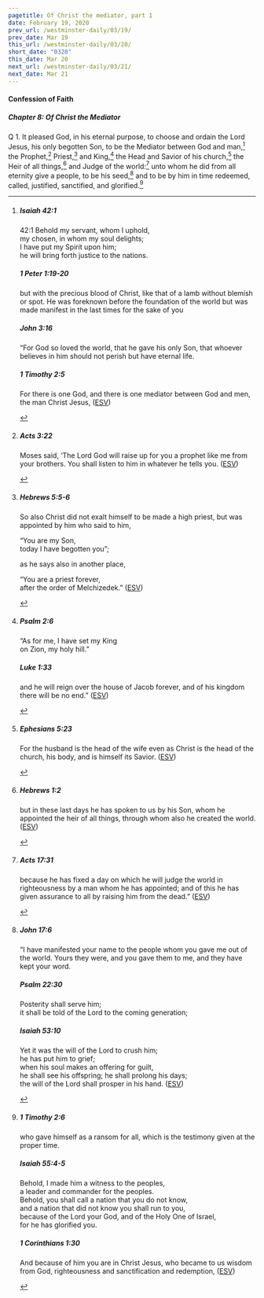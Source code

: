 ```yaml
---
pagetitle: Of Christ the mediator, part 1
date: February 19, 2020
prev_url: /westminster-daily/03/19/
prev_date: Mar 19
this_url: /westminster-daily/03/20/
short_date: "0320"
this_date: Mar 20
next_url: /westminster-daily/03/21/
next_date: Mar 21
---
```


#### Confession of Faith

##### Chapter 8: Of Christ the Mediator

<span class="q">Q 1.</span> It pleased God, in his eternal purpose, to choose and ordain the Lord Jesus, his only begotten Son, to be the Mediator between God and man,[^fnref:wcf1] the Prophet,[^fnref:wcf2] Priest,[^fnref:wcf3] and King,[^fnref:wcf4] the Head and Savior of his church,[^fnref:wcf5] the Heir of all things,[^fnref:wcf6] and Judge of the world:[^fnref:wcf7] unto whom he did from all eternity give a people, to be his seed,[^fnref:wcf8] and to be by him in time redeemed, called, justified, sanctified, and glorified.[^fnref:wcf9]

[^fnref:wcf1]: <div class="esv"><h5>Isaiah 42:1</h5> <div class="esv-text"> <div class="block-indent"> <p class="line-group" id="p23042001.05-1"><span class="chapter-num" id="v23042001-1">42:1&nbsp;</span>Behold my servant, whom I uphold,<br /> <span class="indent"></span>my chosen, in whom my soul delights;<br /> I have put my Spirit upon him;<br /> <span class="indent"></span>he will bring forth justice to the nations.</p> </div> </div><h5>1 Peter 1:19-20</h5> <div class="esv-text"><p id="p60001019.01-2">but with the precious blood of Christ, like that of a lamb without blemish or spot. He was foreknown before the foundation of the world but was made manifest in the last times for the sake of you</p> </div><h5>John 3:16</h5> <div class="esv-text"> <p id="p43003016.07-3"><span class="woc">&#8220;For God so loved the world, that he gave his only Son, that whoever believes in him should not perish but have eternal life.</span></p> </div><h5>1 Timothy 2:5</h5> <div class="esv-text"><p id="p54002005.01-4">For there is one God, and there is one mediator between God and men, the man Christ Jesus,  (<a href="http://www.esv.org" class="copyright">ESV</a>)</p> </div> </div>

[^fnref:wcf2]: <div class="esv"><h5>Acts 3:22</h5> <div class="esv-text"><p id="p44003022.01-1">Moses said, &#8216;The Lord God will raise up for you a prophet like me from your brothers. You shall listen to him in whatever he tells you.  (<a href="http://www.esv.org" class="copyright">ESV</a>)</p> </div> </div>

[^fnref:wcf3]: <div class="esv"><h5>Hebrews 5:5-6</h5> <div class="esv-text"><p id="p58005005.01-1">So also Christ did not exalt himself to be made a high priest, but was appointed by him who said to him,</p> <div class="block-indent"> <p class="line-group" id="p58005005.23-1">&#8220;You are my Son,<br /> <span class="indent"></span>today I have begotten you&#8221;;</p> </div>  <p class="same-paragraph" id="p58005006.01-1">as he says also in another place,</p> <div class="block-indent"> <p class="line-group" id="p58005006.08-1">&#8220;You are a priest forever,<br /> <span class="indent"></span>after the order of Melchizedek.&#8221;  (<a href="http://www.esv.org" class="copyright">ESV</a>)</p> </div> </div> </div>

[^fnref:wcf4]: <div class="esv"><h5>Psalm 2:6</h5> <div class="esv-text"><div class="block-indent"> <p class="line-group" id="p19002006.01-1">&#8220;As for me, I have set my King<br /> <span class="indent"></span>on Zion, my holy hill.&#8221;</p> </div> </div><h5>Luke 1:33</h5> <div class="esv-text"><p id="p42001033.01-2">and he will reign over the house of Jacob forever, and of his kingdom there will be no end.&#8221;  (<a href="http://www.esv.org" class="copyright">ESV</a>)</p> </div> </div>

[^fnref:wcf5]: <div class="esv"><h5>Ephesians 5:23</h5> <div class="esv-text"><p id="p49005023.01-1">For the husband is the head of the wife even as Christ is the head of the church, his body, and is himself its Savior.  (<a href="http://www.esv.org" class="copyright">ESV</a>)</p> </div> </div>

[^fnref:wcf6]: <div class="esv"><h5>Hebrews 1:2</h5> <div class="esv-text"><p id="p58001002.01-1">but in these last days he has spoken to us by his Son, whom he appointed the heir of all things, through whom also he created the world.  (<a href="http://www.esv.org" class="copyright">ESV</a>)</p> </div> </div>

[^fnref:wcf7]: <div class="esv"><h5>Acts 17:31</h5> <div class="esv-text"><p id="p44017031.01-1">because he has fixed a day on which he will judge the world in righteousness by a man whom he has appointed; and of this he has given assurance to all by raising him from the dead.&#8221;  (<a href="http://www.esv.org" class="copyright">ESV</a>)</p> </div> </div>

[^fnref:wcf8]: <div class="esv"><h5>John 17:6</h5> <div class="esv-text"><p id="p43017006.01-1"><span class="woc">&#8220;I have manifested your name to the people whom you gave me out of the world. Yours they were, and you gave them to me, and they have kept your word.</span></p> </div><h5>Psalm 22:30</h5> <div class="esv-text"><div class="block-indent"> <p class="line-group" id="p19022030.01-2">Posterity shall serve him;<br /> <span class="indent"></span>it shall be told of the Lord to the coming generation;</p> </div> </div><h5>Isaiah 53:10</h5> <div class="esv-text"><div class="block-indent"> <p class="line-group" id="p23053010.01-3">Yet it was the will of the <span class="small-caps">Lord</span> to crush him;<br /> <span class="indent"></span>he has put him to grief;<br /> when his soul makes an offering for guilt,<br /> <span class="indent"></span>he shall see his offspring; he shall prolong his days;<br /> the will of the <span class="small-caps">Lord</span> shall prosper in his hand.  (<a href="http://www.esv.org" class="copyright">ESV</a>)</p> </div> </div> </div>

[^fnref:wcf9]: <div class="esv"><h5>1 Timothy 2:6</h5> <div class="esv-text"><p id="p54002006.01-1">who gave himself as a ransom for all, which is the testimony given at the proper time.</p> </div><h5>Isaiah 55:4-5</h5> <div class="esv-text"><div class="block-indent"> <p class="line-group" id="p23055004.01-2">Behold, I made him a witness to the peoples,<br /> <span class="indent"></span>a leader and commander for the peoples.<br />  Behold, you shall call a nation that you do not know,<br /> <span class="indent"></span>and a nation that did not know you shall run to you,<br /> because of the <span class="small-caps">Lord</span> your God, and of the Holy One of Israel,<br /> <span class="indent"></span>for he has glorified you.</p> </div> </div><h5>1 Corinthians 1:30</h5> <div class="esv-text"><p id="p46001030.01-3">And because of him you are in Christ Jesus, who became to us wisdom from God, righteousness and sanctification and redemption,  (<a href="http://www.esv.org" class="copyright">ESV</a>)</p> </div> </div>

